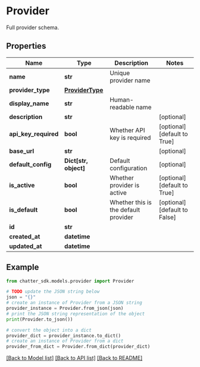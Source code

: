 # Provider

Full provider schema.

## Properties

Name | Type | Description | Notes
------------ | ------------- | ------------- | -------------
**name** | **str** | Unique provider name | 
**provider_type** | [**ProviderType**](ProviderType.md) |  | 
**display_name** | **str** | Human-readable name | 
**description** | **str** |  | [optional] 
**api_key_required** | **bool** | Whether API key is required | [optional] [default to True]
**base_url** | **str** |  | [optional] 
**default_config** | **Dict[str, object]** | Default configuration | [optional] 
**is_active** | **bool** | Whether provider is active | [optional] [default to True]
**is_default** | **bool** | Whether this is the default provider | [optional] [default to False]
**id** | **str** |  | 
**created_at** | **datetime** |  | 
**updated_at** | **datetime** |  | 

## Example

```python
from chatter_sdk.models.provider import Provider

# TODO update the JSON string below
json = "{}"
# create an instance of Provider from a JSON string
provider_instance = Provider.from_json(json)
# print the JSON string representation of the object
print(Provider.to_json())

# convert the object into a dict
provider_dict = provider_instance.to_dict()
# create an instance of Provider from a dict
provider_from_dict = Provider.from_dict(provider_dict)
```
[[Back to Model list]](../README.md#documentation-for-models) [[Back to API list]](../README.md#documentation-for-api-endpoints) [[Back to README]](../README.md)


